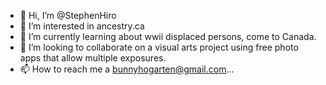 - 👋 Hi, I’m @StephenHiro
- 👀 I’m interested in ancestry.ca
- 🌱 I’m currently learning about wwii displaced persons, come to Canada.
- 💞️ I’m looking to collaborate on a visual arts project using free photo apps that allow multiple exposures.
- 📫 How to reach me a bunnyhogarten@gmail.com...

<!---
StephenHiro/StephenHiro is a ✨ special ✨ repository because its `README.md` (this file) appears on your GitHub profile.
You can click the Preview link to take a look at your changes.
--->
